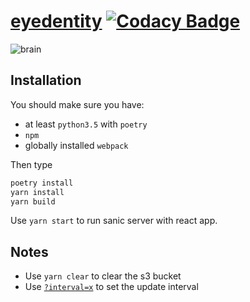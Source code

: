 # [eyedentity](https://eyedentity.herokuapp.com/) [![Codacy Badge](https://api.codacy.com/project/badge/Grade/6d574afb56ba444ba3dc72aa49e8ea84)](https://www.codacy.com/app/thehappydinoa/eyedentity?utm_source=github.com&utm_medium=referral&utm_content=thehappydinoa/eyedentity&utm_campaign=Badge_Grade)

![brain](https://emojipedia-us.s3.dualstack.us-west-1.amazonaws.com/thumbs/160/apple/155/brain_1f9e0.png)

## Installation

You should make sure you have:

- at least `python3.5` with `poetry`
- `npm`
- globally installed `webpack`

Then type

```bash
poetry install
yarn install
yarn build
```

Use `yarn start` to run sanic server with react app.

## Notes

- Use `yarn clear` to clear the s3 bucket
- Use [`?interval=x`](https://eyedentity.herokuapp.com?interval=1) to set the update interval
